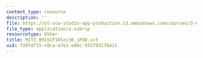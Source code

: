 ```yaml
---
content_type: resource
description: ''
file: https://ol-ocw-studio-app-production.s3.amazonaws.com/courses/3-091sc-introduction-to-solid-state-chemistry-fall-2010/f207df15c0caa7e1e8bc55579317b411_MIT3_091SCF10lec30_iPOD.srt
file_type: application/x-subrip
resourcetype: Other
title: MIT3_091SCF10lec30_iPOD.srt
uid: f207df15-c0ca-a7e1-e8bc-55579317b411
---
```

